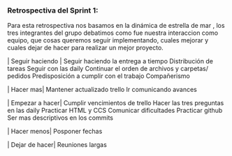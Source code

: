 ### Retrospectiva del Sprint 1:


Para esta retrospectiva nos basamos en la dinámica de estrella de mar , los tres integrantes del grupo debatimos como fue nuestra interaccion como equipo,
que cosas queremos seguir implementando, cuales mejorar y cuales dejar de hacer para realizar un mejor proyecto.

| Seguir haciendo   |
Seguir haciendo la entrega a tiempo
Distribución de tareas
Seguir con las daily
Continuar el orden de archivos y carpetas/ pedidos
Predisposición a cumplir con el trabajo
Compañerismo

| Hacer mas|
Mantener actualizado trello
Ir comunicando avances

| Empezar a hacer|
Cumplir vencimientos de trello
Hacer las tres preguntas en las daily
Practicar HTML y CCS
Comunicar dificultades
Practicar github
Ser mas descriptivos en los commits

| Hacer menos|
Posponer fechas

| Dejar de hacer|
Reuniones largas
